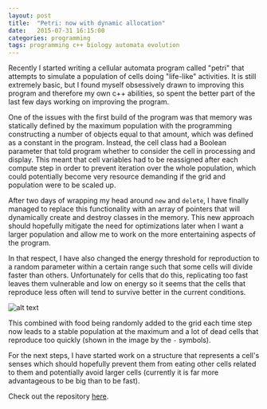 ```yaml
---
layout: post
title:  "Petri: now with dynamic allocation"
date:   2015-07-31 16:15:00
categories: programming
tags: programming c++ biology automata evolution
---
```


Recently I started writing a cellular automata program called "petri" that
attempts to simulate a population of cells doing "life-like" activities. It is
still extremely basic, but I found myself obsessively drawn to improving this
program and therefore my own c++ abilities, so spent the better part of the last
few days working on improving the program.

One of the issues with the first build of the program was that memory was
statically defined by the maximum population with the programming constructing
a number of objects equal to that amount, which was defined as a constant in
the program. Instead, the cell class had a Boolean parameter that told program
whether to consider the cell in processing and display. This meant that cell
variables had to be reassigned after each compute step in order to prevent
iteration over the whole population, which could potentially become very
resource demanding if the grid and population were to be scaled up.

After two days of wrapping my head around `new` and `delete`, I have finally
managed to replace this functionality with an array of pointers that will
dynamically create and destroy classes in the memory. This new approach should
hopefully mitigate the need for optimizations later when I want a larger population
and allow me to work on the more entertaining aspects of the program.

In that respect, I have also changed the energy threshold for reproduction to a
random parameter within a certain range such that some cells will divide faster
than others. Unfortunately for cells that do this, replicating too fast leaves
them vulnerable and low on energy so it seems that the cells that reproduce less
often will tend to survive better in the current conditions.

![alt text](https://jchildren.github.io/image/blog/petri2.PNG "The current build")

This combined with food being randomly added to the grid each time step now
leads to a stable population at the maximum and a lot of dead cells that
reproduce too quickly (shown in the image by the `-` symbols).

For the next steps, I have started work on a structure that represents a cell's
senses which should hopefully prevent them from eating other cells related to
them and potentially avoid larger cells (currently it is far more advantageous
  to be big than to be fast).

Check out the repository [here][petri-repo].


[petri-repo]:   https://github.com/jchildren/petri
